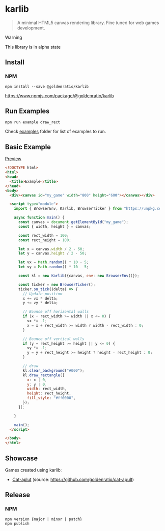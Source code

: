 # karlib

> A minimal HTML5 canvas rendering library. Fine tuned for web games development.


> [!WARNING]
> This library is in alpha state

## Install

### NPM

```console
npm install --save @goldenratio/karlib
```

https://www.npmjs.com/package/@goldenratio/karlib

## Run Examples

```console
npm run example draw_rect
```
Check [examples](./examples) folder for list of examples to run.

## Basic Example

[Preview](https://codepen.io/kuuuurija/pen/myeZLyK)

```html
<!DOCTYPE html>
<html>
<head>
  <title>Example</title>
</head>
<body>
  <div><canvas id="my_game" width="800" height="600"></canvas></div>

  <script type="module">
    import { BrowserEnv, Karlib, BrowserTicker } from "https://unpkg.com/@goldenratio/karlib@latest/target/karlib.js";

    async function main() {
      const canvas = document.getElementById("my_game");
      const { width, height } = canvas;

      const rect_width = 100;
      const rect_height = 100;

      let x = canvas.width / 2 - 50;
      let y = canvas.height / 2 - 50;

      let vx = Math.random() * 10 - 5;
      let vy = Math.random() * 10 - 5;

      const kl = new Karlib({canvas, env: new BrowserEnv()});

      const ticker = new BrowserTicker();
      ticker.on_tick((delta) => {
        // Update position
        x += vx * delta;
        y += vy * delta;

        // Bounce off horizontal walls
        if (x + rect_width >= width || x <= 0) {
          vx *= -1;
          x = x + rect_width >= width ? width - rect_width : 0;
        }

        // Bounce off vertical walls
        if (y + rect_height >= height || y <= 0) {
          vy *= -1;
          y = y + rect_height >= height ? height - rect_height : 0;
        }

        // draw
        kl.clear_background("#000");
        kl.draw_rectangle({
          x: x | 0,
          y: y | 0,
          width: rect_width,
          height: rect_height,
          fill_style: "#ff0000",
        });
      });

    }

    main();
  </script>

</body>
</html>
```

## Showcase

Games created using karlib:

- [Cat-aplut](https://labrat.mobi/games/catapult/) (source: https://github.com/goldenratio/cat-apult)

## Release

### NPM
```
npm version {major | minor | patch}
npm publish
```
